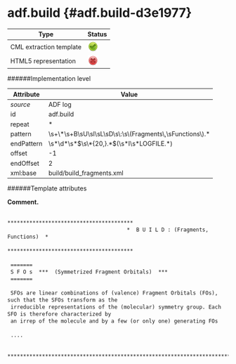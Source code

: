 # adf.build {#adf.build-d3e1977}


| Type                                                                                                                                                | Status                                                                                                                                              |
|----|----|
| CML extraction template                                                                                                                             | ![](/imgs/Total.png)                                                                                                                                |
| HTML5 representation                                                                                                                                | ![](/imgs/None.png)                                                                                                                                 |

######Implementation level

| Attribute                                                                                                                                           | Value                                                                                                                                               |
|----|----|
| *source*                                                                                                                                            | ADF log                                                                                                                                             |
| id                                                                                                                                                  | adf.build                                                                                                                                           |
| repeat                                                                                                                                              | \*                                                                                                                                                  |
| pattern                                                                                                                                             | \\s+\\\*\\s+B\\sU\\sI\\sL\\sD\\s\\:\\s\\(Fragments\\,\\sFunctions\\).\*                                                                             |
| endPattern                                                                                                                                          | \\s\*\\d\*\\s\*\$\\s\\\*{20,}.\*\$(\\s\*I\\s\*LOGFILE.\*)                                                                                           |
| offset                                                                                                                                              | -1                                                                                                                                                  |
| endOffset                                                                                                                                           | 2                                                                                                                                                   |
| xml:base                                                                                                                                            | build/build\_fragments.xml                                                                                                                          |

######Template attributes

**Comment.**

                                          ****************************************
                                          *  B U I L D : (Fragments, Functions)  *
                                          ****************************************
                                         
     =======
     S F O s  ***  (Symmetrized Fragment Orbitals)  ***
     =======
      
     SFOs are linear combinations of (valence) Fragment Orbitals (FOs), such that the SFOs transform as the
     irreducible representations of the (molecular) symmetry group. Each SFO is therefore characterized by
     an irrep of the molecule and by a few (or only one) generating FOs
     
     ....

     ***************************************************************************************************
        
        
